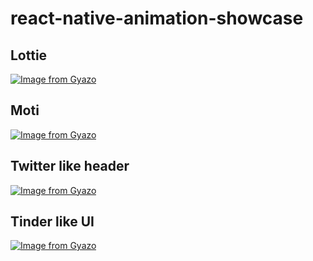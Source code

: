 # react-native-animation-showcase


## Lottie

[![Image from Gyazo](https://i.gyazo.com/768bb9359d4772102ae76d60a89da6f9.gif)](https://gyazo.com/768bb9359d4772102ae76d60a89da6f9)

## Moti

[![Image from Gyazo](https://i.gyazo.com/3a09516f2f78962313a2a26378104c91.gif)](https://gyazo.com/3a09516f2f78962313a2a26378104c91)

## Twitter like header

[![Image from Gyazo](https://i.gyazo.com/99117ba477cd0455179f2daf6de4d0cb.gif)](https://gyazo.com/99117ba477cd0455179f2daf6de4d0cb)

## Tinder like UI

[![Image from Gyazo](https://i.gyazo.com/3cc6c1b65c6a034d9e90472499db0eb7.gif)](https://gyazo.com/3cc6c1b65c6a034d9e90472499db0eb7)
